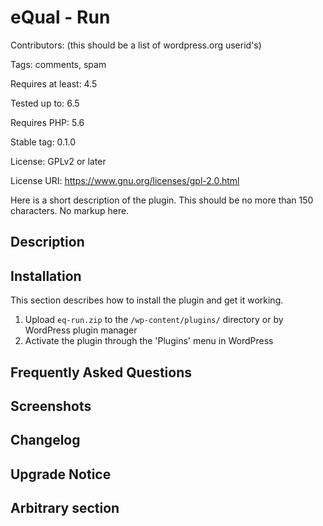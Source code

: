 # eQual - Run
Contributors: (this should be a list of wordpress.org userid's)

Tags: comments, spam

Requires at least: 4.5

Tested up to: 6.5

Requires PHP: 5.6

Stable tag: 0.1.0

License: GPLv2 or later

License URI: https://www.gnu.org/licenses/gpl-2.0.html


Here is a short description of the plugin.  This should be no more than 150 characters.  No markup here.

## Description



## Installation

This section describes how to install the plugin and get it working.

1. Upload `eq-run.zip` to the `/wp-content/plugins/` directory or by WordPress plugin manager
2. Activate the plugin through the 'Plugins' menu in WordPress

## Frequently Asked Questions

## Screenshots


## Changelog


## Upgrade Notice


## Arbitrary section

